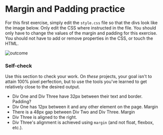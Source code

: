# Margin and Padding practice

For this first exercise, simply edit the `style.css` file so that the divs look like the image below. Only edit the CSS where instructed in the file.  You should only have to change the values of the margin and padding for this exercise. You should not have to add or remove properties in the CSS, or touch the HTML.

![outcome](./desired-outcome.png)

### Self-check 
Use this section to check your work. On _these_ projects, your goal isn't to attain 100% pixel perfection, but to use the tools you've learned to get relatively close to the desired output.

- Div One and Div Three have 32px between their text and border. Padding?
- Div One has 12px between it and any other element on the page. Margin
- There is a 48px gap between Div Two and Div Three. Margin
- Div Three is aligned to the right.
- Div Three's alignment is achieved using `margin` (and not float, flexbox, etc.).